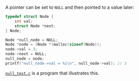 A pointer can be set to `NULL` and then pointed to a value later:

``` c
typedef struct Node {
    int val;
    struct Node *next;
} Node;

Node *null_node = NULL;
Node *node = (Node *)malloc(sizeof(Node));
node->val = 3;
node->next = NULL;
null_node = node;
printf("null_node->val = %i\n", null_node->val); // 3
```

[`null_test.c`](assets/null_test.c) is a program that illustrates this.
